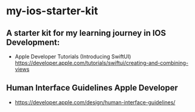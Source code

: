 # my-ios-starter-kit


## A starter kit for my learning journey in IOS Development: 

- Apple Developer Tutorials (Introducing SwiftUI)
https://developer.apple.com/tutorials/swiftui/creating-and-combining-views

## Human Interface Guidelines Apple Developer

- https://developer.apple.com/design/human-interface-guidelines/
